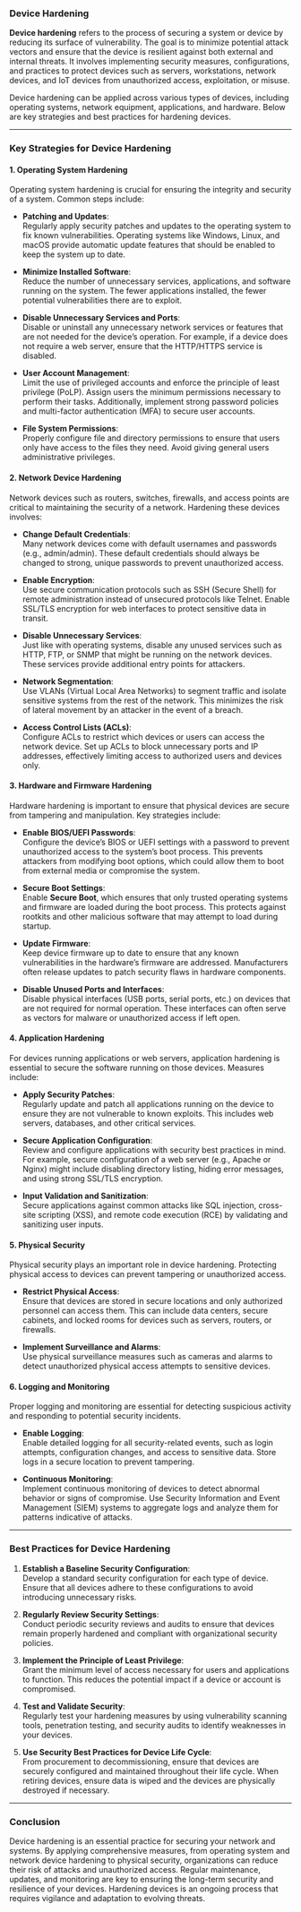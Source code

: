 ### **Device Hardening**

**Device hardening** refers to the process of securing a system or device by reducing its surface of vulnerability. The goal is to minimize potential attack vectors and ensure that the device is resilient against both external and internal threats. It involves implementing security measures, configurations, and practices to protect devices such as servers, workstations, network devices, and IoT devices from unauthorized access, exploitation, or misuse.

Device hardening can be applied across various types of devices, including operating systems, network equipment, applications, and hardware. Below are key strategies and best practices for hardening devices.

---

### **Key Strategies for Device Hardening**

#### **1. Operating System Hardening**
Operating system hardening is crucial for ensuring the integrity and security of a system. Common steps include:

- **Patching and Updates**:  
  Regularly apply security patches and updates to the operating system to fix known vulnerabilities. Operating systems like Windows, Linux, and macOS provide automatic update features that should be enabled to keep the system up to date.

- **Minimize Installed Software**:  
  Reduce the number of unnecessary services, applications, and software running on the system. The fewer applications installed, the fewer potential vulnerabilities there are to exploit.

- **Disable Unnecessary Services and Ports**:  
  Disable or uninstall any unnecessary network services or features that are not needed for the device’s operation. For example, if a device does not require a web server, ensure that the HTTP/HTTPS service is disabled.

- **User Account Management**:  
  Limit the use of privileged accounts and enforce the principle of least privilege (PoLP). Assign users the minimum permissions necessary to perform their tasks. Additionally, implement strong password policies and multi-factor authentication (MFA) to secure user accounts.

- **File System Permissions**:  
  Properly configure file and directory permissions to ensure that users only have access to the files they need. Avoid giving general users administrative privileges.

#### **2. Network Device Hardening**
Network devices such as routers, switches, firewalls, and access points are critical to maintaining the security of a network. Hardening these devices involves:

- **Change Default Credentials**:  
  Many network devices come with default usernames and passwords (e.g., admin/admin). These default credentials should always be changed to strong, unique passwords to prevent unauthorized access.

- **Enable Encryption**:  
  Use secure communication protocols such as SSH (Secure Shell) for remote administration instead of unsecured protocols like Telnet. Enable SSL/TLS encryption for web interfaces to protect sensitive data in transit.

- **Disable Unnecessary Services**:  
  Just like with operating systems, disable any unused services such as HTTP, FTP, or SNMP that might be running on the network devices. These services provide additional entry points for attackers.

- **Network Segmentation**:  
  Use VLANs (Virtual Local Area Networks) to segment traffic and isolate sensitive systems from the rest of the network. This minimizes the risk of lateral movement by an attacker in the event of a breach.

- **Access Control Lists (ACLs)**:  
  Configure ACLs to restrict which devices or users can access the network device. Set up ACLs to block unnecessary ports and IP addresses, effectively limiting access to authorized users and devices only.

#### **3. Hardware and Firmware Hardening**
Hardware hardening is important to ensure that physical devices are secure from tampering and manipulation. Key strategies include:

- **Enable BIOS/UEFI Passwords**:  
  Configure the device’s BIOS or UEFI settings with a password to prevent unauthorized access to the system’s boot process. This prevents attackers from modifying boot options, which could allow them to boot from external media or compromise the system.

- **Secure Boot Settings**:  
  Enable **Secure Boot**, which ensures that only trusted operating systems and firmware are loaded during the boot process. This protects against rootkits and other malicious software that may attempt to load during startup.

- **Update Firmware**:  
  Keep device firmware up to date to ensure that any known vulnerabilities in the hardware’s firmware are addressed. Manufacturers often release updates to patch security flaws in hardware components.

- **Disable Unused Ports and Interfaces**:  
  Disable physical interfaces (USB ports, serial ports, etc.) on devices that are not required for normal operation. These interfaces can often serve as vectors for malware or unauthorized access if left open.

#### **4. Application Hardening**
For devices running applications or web servers, application hardening is essential to secure the software running on those devices. Measures include:

- **Apply Security Patches**:  
  Regularly update and patch all applications running on the device to ensure they are not vulnerable to known exploits. This includes web servers, databases, and other critical services.

- **Secure Application Configuration**:  
  Review and configure applications with security best practices in mind. For example, secure configuration of a web server (e.g., Apache or Nginx) might include disabling directory listing, hiding error messages, and using strong SSL/TLS encryption.

- **Input Validation and Sanitization**:  
  Secure applications against common attacks like SQL injection, cross-site scripting (XSS), and remote code execution (RCE) by validating and sanitizing user inputs.

#### **5. Physical Security**
Physical security plays an important role in device hardening. Protecting physical access to devices can prevent tampering or unauthorized access.

- **Restrict Physical Access**:  
  Ensure that devices are stored in secure locations and only authorized personnel can access them. This can include data centers, secure cabinets, and locked rooms for devices such as servers, routers, or firewalls.

- **Implement Surveillance and Alarms**:  
  Use physical surveillance measures such as cameras and alarms to detect unauthorized physical access attempts to sensitive devices.

#### **6. Logging and Monitoring**
Proper logging and monitoring are essential for detecting suspicious activity and responding to potential security incidents.

- **Enable Logging**:  
  Enable detailed logging for all security-related events, such as login attempts, configuration changes, and access to sensitive data. Store logs in a secure location to prevent tampering.

- **Continuous Monitoring**:  
  Implement continuous monitoring of devices to detect abnormal behavior or signs of compromise. Use Security Information and Event Management (SIEM) systems to aggregate logs and analyze them for patterns indicative of attacks.

---

### **Best Practices for Device Hardening**

1. **Establish a Baseline Security Configuration**:  
   Develop a standard security configuration for each type of device. Ensure that all devices adhere to these configurations to avoid introducing unnecessary risks.

2. **Regularly Review Security Settings**:  
   Conduct periodic security reviews and audits to ensure that devices remain properly hardened and compliant with organizational security policies.

3. **Implement the Principle of Least Privilege**:  
   Grant the minimum level of access necessary for users and applications to function. This reduces the potential impact if a device or account is compromised.

4. **Test and Validate Security**:  
   Regularly test your hardening measures by using vulnerability scanning tools, penetration testing, and security audits to identify weaknesses in your devices.

5. **Use Security Best Practices for Device Life Cycle**:  
   From procurement to decommissioning, ensure that devices are securely configured and maintained throughout their life cycle. When retiring devices, ensure data is wiped and the devices are physically destroyed if necessary.

---

### **Conclusion**

Device hardening is an essential practice for securing your network and systems. By applying comprehensive measures, from operating system and network device hardening to physical security, organizations can reduce their risk of attacks and unauthorized access. Regular maintenance, updates, and monitoring are key to ensuring the long-term security and resilience of your devices. Hardening devices is an ongoing process that requires vigilance and adaptation to evolving threats.
